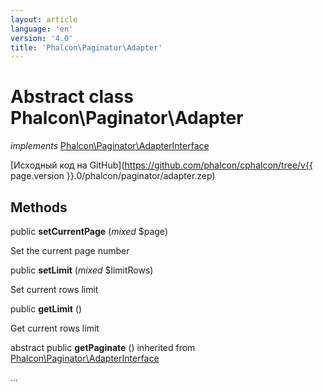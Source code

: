 ```yaml
---
layout: article
language: 'en'
version: '4.0'
title: 'Phalcon\Paginator\Adapter'
---
```

# Abstract class **Phalcon\Paginator\Adapter**

*implements* [Phalcon\Paginator\AdapterInterface](Phalcon_Paginator_AdapterInterface)

[Исходный код на GitHub](https://github.com/phalcon/cphalcon/tree/v{{ page.version }}.0/phalcon/paginator/adapter.zep)

## Methods

public **setCurrentPage** (*mixed* $page)

Set the current page number

public **setLimit** (*mixed* $limitRows)

Set current rows limit

public **getLimit** ()

Get current rows limit

abstract public **getPaginate** () inherited from [Phalcon\Paginator\AdapterInterface](Phalcon_Paginator_AdapterInterface)

...
